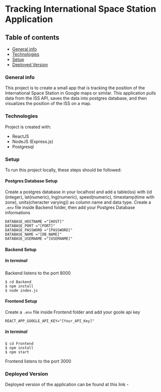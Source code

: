 # Tracking International Space Station Application

## Table of contents

- [General info](#general-info)
- [Technologies](#technologies)
- [Setup](#setup)
- [Deployed Version](#deployed-version)

### General info

This project is to create a small app that is tracking the position of the International Space Station in Google maps or similar. This application pulls data from the ISS API, saves the data into postgres database, and then visualizes the position of the ISS on a map.

### Technologies

Project is created with:

- ReactJS
- NodeJS (Express.js)
- Postgresql

### Setup

To run this project locally, these steps should be followed:

#### Postgres Database Setup

Create a postgres database in your localhost and add a table(iss) with (id (integer), lat(numeric), lng(numeric), speed(numeric), timestamp(time with zone), units(cheracter varying)) as column name and data type.
Create a `.env` file inside Backend folder, then add your Postgres Database informations

```
DATABASE_HOSTNAME ="[HOST]"
DATABASE_PORT ="[PORT]"
DATABASE_PASSWORD ="[PASSWORD]"
DATABASE_NAME ="[DB_NAME]"
DATABASE_USERNAME ="[USERNAME]"
```

#### Backend Setup

##### In terminal

Backend listens to the port 8000

```
$ cd Backend
$ npm install
$ node index.js
```

#### Frontend Setup

Create a `.env` file inside Frontend folder and add your goole api key

```
REACT_APP_GOOGLE_API_KEY="[Your_API_Key]"
```

##### In terminal

```
$ cd Frontend
$ npm install
$ npm start
```

Frontend listens to the port 3000

### Deployed Version

Deployed version of the application can be found at this link -

